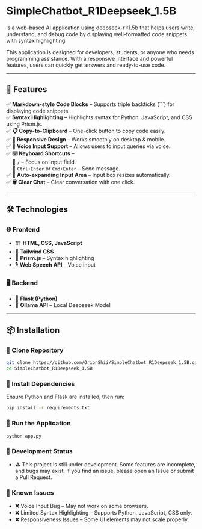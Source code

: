 # SimpleChatbot_R1Deepseek_1.5B
 is a web-based AI application using deepseek-r1:1.5b that helps users write, understand, and debug code by displaying well-formatted code snippets with syntax highlighting.  

This application is designed for developers, students, or anyone who needs programming assistance. With a responsive interface and powerful features, users can quickly get answers and ready-to-use code.  

---

## 🚀 Features  

✅ **Markdown-style Code Blocks** – Supports triple backticks (```) for displaying code snippets.  
✅ **Syntax Highlighting** – Highlights syntax for Python, JavaScript, and CSS using Prism.js.  
✅ **📋 Copy-to-Clipboard** – One-click button to copy code easily.  
✅ **📱 Responsive Design** – Works smoothly on desktop & mobile.  
✅ **🎤 Voice Input Support** – Allows users to input queries via voice.  
✅ **⌨️ Keyboard Shortcuts** –  
&nbsp;&nbsp;&nbsp;&nbsp;🔹 `/` – Focus on input field.  
&nbsp;&nbsp;&nbsp;&nbsp;🔹 `Ctrl+Enter` or `Cmd+Enter` – Send message.  
✅ **📏 Auto-expanding Input Area** – Input box resizes automatically.  
✅ **🗑️ Clear Chat** – Clear conversation with one click.  

---

## 🛠️ Technologies  

### 🌐 Frontend  
- 🏗 **HTML, CSS, JavaScript**  
- 🎨 **Tailwind CSS**  
- 🎨 **Prism.js** – Syntax highlighting  
- 🎙 **Web Speech API** – Voice input  

### 🖥 Backend  
- 🐍 **Flask (Python)**  
- 🧠 **Ollama API** – Local Deepseek Model  

---

## 📦 Installation  

### 🔻 Clone Repository  
```bash
git clone https://github.com/OrionShii/SimpleChatbot_R1Deepseek_1.5B.git
cd SimpleChatbot_R1Deepseek_1.5B
```
### 📌 Install Dependencies
Ensure Python and Flask are installed, then run:
```bash
pip install -r requirements.txt
```
### 🚀 Run the Application
```bash
python app.py
```
### 🚧 Development Status
- ⚠️ This project is still under development. Some features are incomplete, and bugs may exist. If you find an issue, please open an Issue or submit a Pull Request.

### 🐛 Known Issues
- ❌ Voice Input Bug – May not work on some browsers.
- ❌ Limited Syntax Highlighting – Supports Python, JavaScript, CSS only.
- ❌ Responsiveness Issues – Some UI elements may not scale properly.
